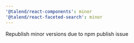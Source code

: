 ```yaml
---
'@talend/react-components': minor
'@talend/react-faceted-search': minor
---
```


Republish minor versions due to npm publish issue
